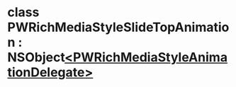 
# <a name="heading"></a>class PWRichMediaStyleSlideTopAnimation : NSObject<a href="PWRichMediaStyleAnimationDelegate-p.md">&lt;PWRichMediaStyleAnimationDelegate&gt;</a>  
